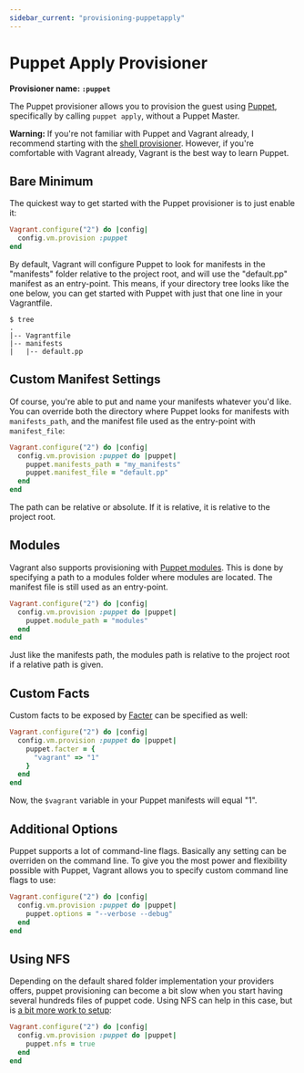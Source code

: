 ```yaml
---
sidebar_current: "provisioning-puppetapply"
---
```


# Puppet Apply Provisioner

**Provisioner name: `:puppet`**

The Puppet provisioner allows you to provision the guest using
[Puppet](http://www.puppetlabs.com/puppet), specifically by
calling `puppet apply`, without a Puppet Master.

<div class="alert alert-warn">
	<p>
		<strong>Warning:</strong> If you're not familiar with Puppet and Vagrant already,
		I recommend starting with the <a href="/v2/provisioning/shell.html">shell
		provisioner</a>. However, if you're comfortable with Vagrant already, Vagrant
		is the best way to learn Puppet.
	</p>
</div>

## Bare Minimum

The quickest way to get started with the Puppet provisioner is to just
enable it:

```ruby
Vagrant.configure("2") do |config|
  config.vm.provision :puppet
end
```

By default, Vagrant will configure Puppet to look for manifests in the
"manifests" folder relative to the project root, and will use the
"default.pp" manifest as an entry-point. This means, if your directory
tree looks like the one below, you can get started with Puppet with
just that one line in your Vagrantfile.

```
$ tree
.
|-- Vagrantfile
|-- manifests
|   |-- default.pp
```

## Custom Manifest Settings

Of course, you're able to put and name your manifests whatever you'd
like. You can override both the directory where Puppet looks for
manifests with `manifests_path`, and the manifest file used as the
entry-point with `manifest_file`:

```ruby
Vagrant.configure("2") do |config|
  config.vm.provision :puppet do |puppet|
    puppet.manifests_path = "my_manifests"
    puppet.manifest_file = "default.pp"
  end
end
```

The path can be relative or absolute. If it is relative, it is relative
to the project root.

## Modules

Vagrant also supports provisioning with [Puppet modules](http://docs.puppetlabs.com/guides/modules.html).
This is done by specifying a path to a modules folder where modules are located.
The manifest file is still used as an entry-point.

```ruby
Vagrant.configure("2") do |config|
  config.vm.provision :puppet do |puppet|
    puppet.module_path = "modules"
  end
end
```

Just like the manifests path, the modules path is relative to the project
root if a relative path is given.

## Custom Facts

Custom facts to be exposed by [Facter](http://puppetlabs.com/puppet/related-projects/facter/)
can be specified as well:

```ruby
Vagrant.configure("2") do |config|
  config.vm.provision :puppet do |puppet|
    puppet.facter = {
      "vagrant" => "1"
    }
  end
end
```

Now, the `$vagrant` variable in your Puppet manifests will equal "1".

## Additional Options

Puppet supports a lot of command-line flags. Basically any setting can
be overriden on the command line. To give you the most power and flexibility
possible with Puppet, Vagrant allows you to specify custom command line
flags to use:

```ruby
Vagrant.configure("2") do |config|
  config.vm.provision :puppet do |puppet|
    puppet.options = "--verbose --debug"
  end
end
```

## Using NFS

Depending on the default shared folder implementation your providers offers,
puppet provisioning can become a bit slow when you start having several
hundreds files of puppet code. Using NFS can help in this case, but is
[a bit more work to setup](/v2/synced-folders/nfs.html):

```ruby
Vagrant.configure("2") do |config|
  config.vm.provision :puppet do |puppet|
    puppet.nfs = true
  end
end
```
